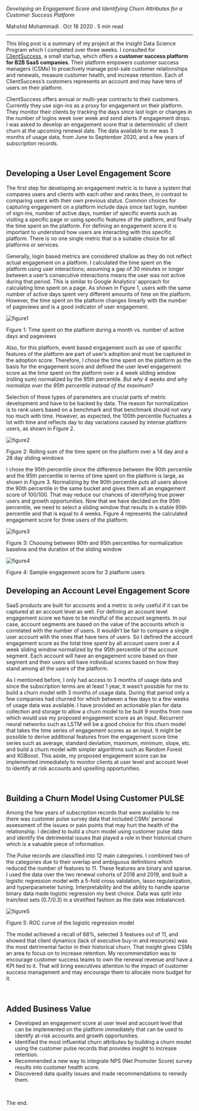 *Developing an Engagement Score and Identifying Churn Attributes for a Customer Success Platform*

Mahshid Mohammadi . Oct 18 2020 . 5 min read

---


This blog post is a summary of my project at the Insight Data Science Program which I completed over three weeks. I consulted for [ClientSuccess](https://www.clientsuccess.com), a small startup, which offers a **customer success platform for B2B SaaS companies**. Their platform empowers customer success managers (CSMs) to proactively manage post-sale customer relationships and renewals, measure customer health, and increase retention. Each of ClientSuccess’s customers represents an account and may have tens of users on their platform. 

ClientSuccess offers annual or multi-year contracts to their customers. Currently they use sign-ins as a proxy for engagement on their platform. They monitor their clients by tracking the days since last login or changes in the number of logins week over week and send alerts if engagement drops. I was asked to develop an engagement score that is deterministic of client churn at the upcoming renewal date. The data available to me was 3 months of usage data, from June to September 2020, and a few years of subscription records. 

<br />

## Developing a User Level Engagement Score
The first step for developing an engagement metric is to have a system that compares users and clients with each other and ranks them, in contrast to comparing users with their own previous status. Common choices for capturing engagement on a platform include days since last login, number of sign-ins, number of active days, number of specific events such as visiting a specific page or using specific features of the platform, and finally the time spent on the platform. For defining an engagement score it is important to understand how users are interacting with this specific platform. There is no one single metric that is a suitable choice for all platforms or services.


Generally, login based metrics are considered shallow as they do not reflect actual engagement on a platform. I calculated the time spent on the platform using user interactions; assuming a gap of 30 minutes or longer between a user’s consecutive interactions means the user was not active during that period. This is similar to Google Analytics’ approach for calculating time spent on a page. As shown in Figure 1, users with the same number of active days spent very different amounts of time on the platform. However, the time spent on the platform changes linearly with the number of pageviews and is a good indicator of user engagement. 

![figure1](images/image1_timespent.PNG)
<p class="wp-caption-text">Figure 1: Time spent on the platform during a month vs. number of active days and pageviews </p></div>


Also, for this platform, event based engagement such as use of specific features of the platform are part of user’s adoption and must be captured in the adoption score. Therefore, I chose the time spent on the platform as the basis for the engagement score and defined the user level engagement score as the time spent on the platform over a 4 week sliding window (rolling sum) normalized by the 95th percentile. *But why 4 weeks and why normalize over the 95th percentile instead of the maximum?*


Selection of these types of parameters are crucial parts of metric development and have to be backed by data. The reason for normalization is to rank users based on a benchmark and that benchmark should not vary too much with time. However, as expected, the 100th percentile fluctuates a lot with time and reflects day to day variations caused by intense platform users, as shown in Figure 2. 


![figure2](images/image2_max.PNG)
<p class="wp-caption-text">Figure 2: Rolling sum of the time spent on the platform over a 14 day and a 28 day sliding windows</p></div>


I chose the 95th percentile since the difference between the 90th percentile and the 95th percentile in terms of time spent on the platform is large, as shown in Figure 3. Normalizing by the 90th percentile puts all users above the 90th percentile in the same bucket and gives them all an engagement score of 100/100. That may reduce our chances of identifying true power users and growth opportunities. Now that we have decided on the 95th percentile, we need to select a sliding window that results in a stable 95th percentile and that is equal to 4 weeks. Figure 4 represents the calculated engagement score for three users of the platform.


![figure3](images/image3_95th_percentile.PNG)
<p class="wp-caption-text">Figure 3: Choosing between 90th and 95th percentiles for normalization baseline and the duration of the sliding window</p></div>


![figure4](images/image4_scores.PNG)
<p class="wp-caption-text">Figure 4: Sample engagement score for 3 platform users</p></div>


## Developing an Account Level Engagement Score
SaaS products are built for accounts and a metric is only useful if it can be captured at an account level as well. For defining an account level engagement score we have to be mindful of the account segments. In our case, account segments are based on the value of the accounts which is correlated with the number of users. It wouldn’t be fair to compare a single user account with the ones that have tens of users. So I defined the account engagement score as the total time spent by all account users over a 4 week sliding window normalized by the 95th percentile of the account segment. Each account will have an engagement score based on their segment and their users will have individual scores based on how they stand among all the users of the platform. 


As I mentioned before, I only had access to 3 months of usage data and since the subscription terms are at least 1 year, it wasn’t possible for me to build a churn model with 3 months of usage data. During that period only a few companies had churned for which between a few days to a few weeks of usage data was available. I have provided an actionable plan for data collection and storage to allow a churn model to be built 9 months from now which would use my proposed engagement score as an input. Recurrent neural networks such as LSTM will be a good choice for this churn model that takes the time series of engagement scores as an input. It might be possible to derive additional features from the engagement score time series such as average, standard deviation, maximum, minimum, slope, etc. and build a churn model with simpler algorithms such as Random Forest and XGBoost. This aside, my proposed engagement score can be implemented immediately to monitor clients at user level and account level to identify at risk accounts and upselling opportunities.

<br />

## Building a Churn Model Using Customer PULSE 
Among the few years of subscription records that were available to me there was customer pulse survey data that included CSMs’ personal assessment of the issues or pain points that may hurt the health of the relationship. I decided to build a churn model using customer pulse data and identify the detrimental issues that played a role in their historical churn which is a valuable piece of information.


The Pulse records are classified into 12 main categories. I combined two of the categories due to their overlap and ambiguous definitions which reduced the number of features to 11. These features are binary and sparse. I used the data over the two renewal cohorts of 2018 and 2019, and built a logistic regression model with a 5-fold cross validation, lasso regularization, and hyperparameter tuning. Interpretability and the ability to handle sparse binary data made logistic regression my best choice. Data was split into train/test sets (0.7/0.3) in a stratified fashion as the data was imbalanced. 


![figure5](images/image5_roc.PNG)
<p class="wp-caption-text">Figure 5: ROC curve of the logistic regression model</p></div>


The model achieved a recall of 68%, selected 3 features out of 11, and showed that client dynamics (lack of executive buy-in and resources) was the most detrimental factor in their historical churn. That insight gives CSMs an area to focus on to increase retention. My recommendation was to encourage customer success teams to own the renewal revenue and have a KPI tied to it. That will bring executives attention to the impact of customer success management and may encourage them to allocate more budget for it. 

<br />

## Added Business Value
* Developed an engagement score at user level and account level that can be implemented on the platform immediately that can be used to identify at-risk accounts and growth opportunities.
* Identified the most influential churn attributes by building a churn model using the customer pulse records that provides insight to increase retention.
* Recommended a new way to integrate NPS (Net Promoter Score) survey results into customer health score.
* Discovered data quality issues and made recommendations to remedy them. 

<br />

The end.


